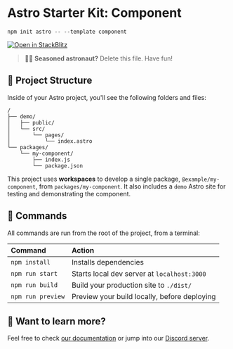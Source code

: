 # Astro Starter Kit: Component

```
npm init astro -- --template component
```

[![Open in StackBlitz](https://developer.stackblitz.com/img/open_in_stackblitz.svg)](https://stackblitz.com/github/withastro/astro/tree/latest/examples/component)

> 🧑‍🚀 **Seasoned astronaut?** Delete this file. Have fun!

## 🚀 Project Structure

Inside of your Astro project, you'll see the following folders and files:

```
/
├── demo/
│   ├── public/
│   └── src/
│       └── pages/
│           └── index.astro
└── packages/
    └── my-component/
        ├── index.js
        └── package.json
```

This project uses **workspaces** to develop a single package, `@example/my-component`, from `packages/my-component`. It also includes a `demo` Astro site for testing and demonstrating the component.



## 🧞 Commands

All commands are run from the root of the project, from a terminal:

| Command           | Action                                       |
|:----------------  |:-------------------------------------------- |
| `npm install`     | Installs dependencies                        |
| `npm run start`   | Starts local dev server at `localhost:3000`  |
| `npm run build`   | Build your production site to `./dist/`      |
| `npm run preview` | Preview your build locally, before deploying |

## 👀 Want to learn more?

Feel free to check [our documentation](https://github.com/withastro/astro) or jump into our [Discord server](https://astro.build/chat).
